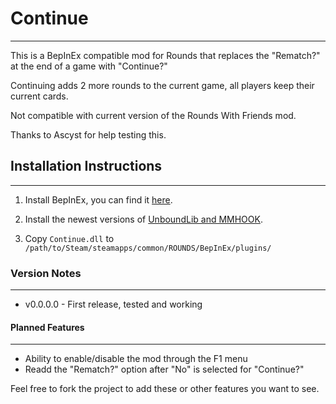 # Continue
----------
This is a BepInEx compatible mod for Rounds that replaces the "Rematch?" at the end of a game with "Continue?"

Continuing adds 2 more rounds to the current game, all players keep their current cards.

Not compatible with current version of the Rounds With Friends mod.

Thanks to Ascyst for help testing this.

## Installation Instructions
----------------------------
1. Install BepInEx, you can find it [here](https://discord.gg/tAQxJbV9RG).

2. Install the newest versions of [UnboundLib and MMHOOK](https://github.com/willis81808/UnboundLib/releases).

3. Copy `Continue.dll` to `/path/to/Steam/steamapps/common/ROUNDS/BepInEx/plugins/`

### Version Notes
-----------------
- v0.0.0.0 - First release, tested and working

#### Planned Features
---------------------
- Ability to enable/disable the mod through the F1 menu
- Readd the "Rematch?" option after "No" is selected for "Continue?"

Feel free to fork the project to add these or other features you want to see.
